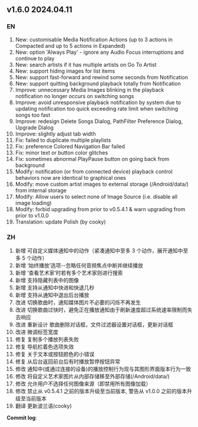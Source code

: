 ## **v1.6.0 2024.04.11**


### EN

1. New: customisable Media Notification Actions (up to 3 actions in Compacted and up to 5 actions in Expanded)
2. New: option 'Always Play' - ignore any Audio Focus interruptions and continue to play
3. New: search artists if it has multiple artists on Go To Artist
4. New: support hiding images for list items
5. New: support fast-forward and rewind some seconds from Notification
6. New: support quitting background playback totally from Notification
7. Improve: unnecessary Media Images blinking in the playback notification no longer occurs on switching songs
8. Improve: avoid unresponsive playback notification by system due to updating notification too quick exceeding rate limit when switching songs too fast
9. Improve: redesign Delete Songs Dialog, PathFilter Preference Dialog, Upgrade Dialog
10. Improve: slightly adjust tab width
11. Fix: failed to duplicate multiple playlists
12. Fix: preference Colored Navigation Bar failed
13. Fix: minor text or button color glitches
14. Fix: sometimes abnormal PlayPause button on going back from background
15. Modify: notification (or from connected device) playback control behaviors now are identical to graphical ones
16. Modify: move custom artist images to external storage (/Android/data/) from internal storage
17. Modify: Allow users to select none of Image Source (i.e. disable all image loading)
18. Modify: forbid upgrading from prior to v0.5.4.1 & warn upgrading from prior to v1.0.0
19. Translation: update Polish (by cooky)


### ZH

1. 新增 可自定义媒体通知中的动作（紧凑通知中至多 3 个动作，展开通知中至多 5 个动作）
2. 新增 ‘始终播放’选项--忽略任何音频焦点中断并继续播放
3. 新增 ‘查看艺术家’时若有多个艺术家则进行搜索
4. 新增 支持隐藏列表中的图像
5. 新增 支持从通知中快进和快退几秒
6. 新增 支持从通知中退出后台播放
7. 改进 切换歌曲时，通知媒体图片不必要的闪烁不再发生
8. 改进 切换歌曲过快时，避免正在播放通知由于刷新速度超过系统速率限制而失去响应
9. 改进 重新设计 歌曲删除对话框，文件过滤器设置对话框，更新对话框
10. 改进 微调标签宽度
11. 修复 复制多个播放列表失败
12. 修复 导航栏着色选项失效
13. 修复 关于文本或按钮颜色的小错误
14. 修复 从后台返回前台后有时播放暂停按钮异常
15. 修改 通知中(或通过连接的设备)的播放控制行为现与其图形界面版本行为一致
16. 修改 将自定义艺术家图片从内部存储移至外部存储(/Android/data/)
17. 修改 允许用户不选择任何图像来源（即禁用所有图像加载）
18. 修改 禁止从 v0.5.4.1 之前的版本升级至当前版本, 警告从 v1.0.0 之前的版本升级至当前版本
19. 翻译 更新波兰语(cooky)



**Commit log**: 